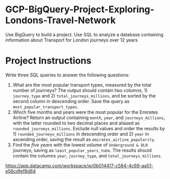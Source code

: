 # GCP-BigQuery-Project-Exploring-Londons-Travel-Network
Use BigQuery to build a project. Use SQL to analyze a database containing information about Transport for London journeys over 12 years

# Project Instructions

Write three SQL queries to answer the following questions:

1. What are the most popular transport types, measured by the total number of journeys? The output should contain two columns, 1) `journey_type` and 2) `total_journeys_millions`, and be sorted by the second column in descending order. Save the query as `most_popular_transport_types`.
2. Which five months and years were the most popular for the Emirates Airline? Return an output containing `month`, `year`, and `journeys_millions`, with the latter rounded to two decimal places and aliased as `rounded_journeys_millions`. Exclude null values and order the results by 1) `rounded_journeys_millions` in descending order and 2) `year` in ascending order, saving the result as `emirates_airline_popularity`.
3. Find the *five years* with the lowest volume of `Underground & DLR` journeys, saving as `least_popular_years_tube`. The results should contain the columns `year`, `journey_type`, and `total_journeys_millions`.

https://app.datacamp.com/workspace/w/0b014417-c584-4c69-aa51-e56cdfef8d84
